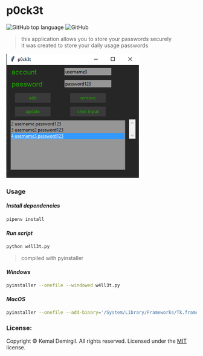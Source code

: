 # p0ck3t

![GitHub top language](https://img.shields.io/github/languages/top/kemaldemirgil/p0ck3t?color=blue&label=Python&logo=python)
![GitHub](https://img.shields.io/github/license/kemaldemirgil/p0ck3t?color=purple&label=License&logo=github&logoColor=purple)

> this application allows you to store your passwords securely \
> it was created to store your daily usage passwords

![](assets/ss.png)

### Usage

#### ***Install dependencies***
```bash
pipenv install
```

#### ***Run script***
```bash
python w4ll3t.py
```

> compiled with pyinstaller

#### ***Windows***
```bash
pyinstaller --onefile --windowed w4ll3t.py
```

#### ***MacOS***
```bash
pyinstaller --onefile --add-binary='/System/Library/Frameworks/Tk.framework/Tk':'tk' --add-binary='/System/Library/Frameworks/Tcl.framework/Tcl':'tcl' w4ll3t.py
```


### License:
Copyright © Kemal Demirgil. All rights reserved.
Licensed under the [MIT](https://github.com/kemaldemirgil/p0ck3t/blob/main/LICENSE) license.


